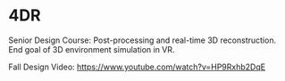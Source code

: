 # 4DR
Senior Design Course: Post-processing and real-time 3D reconstruction. End goal of 3D environment simulation in VR.

Fall Design Video:
https://www.youtube.com/watch?v=HP9Rxhb2DqE
